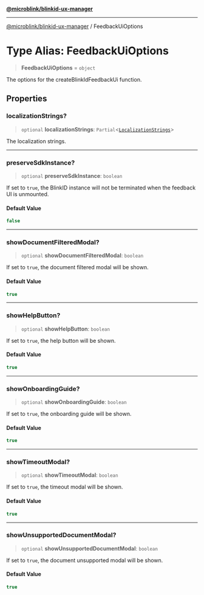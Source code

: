 [**@microblink/blinkid-ux-manager**](../README.md)

***

[@microblink/blinkid-ux-manager](../README.md) / FeedbackUiOptions

# Type Alias: FeedbackUiOptions

> **FeedbackUiOptions** = `object`

The options for the createBlinkIdFeedbackUi function.

## Properties

### localizationStrings?

> `optional` **localizationStrings**: `Partial`\<[`LocalizationStrings`](LocalizationStrings.md)\>

The localization strings.

***

### preserveSdkInstance?

> `optional` **preserveSdkInstance**: `boolean`

If set to `true`, the BlinkID instance will not be terminated when the
feedback UI is unmounted.

#### Default Value

```ts
false
```

***

### showDocumentFilteredModal?

> `optional` **showDocumentFilteredModal**: `boolean`

If set to `true`, the document filtered modal will be shown.

#### Default Value

```ts
true
```

***

### showHelpButton?

> `optional` **showHelpButton**: `boolean`

If set to `true`, the help button will be shown.

#### Default Value

```ts
true
```

***

### showOnboardingGuide?

> `optional` **showOnboardingGuide**: `boolean`

If set to `true`, the onboarding guide will be shown.

#### Default Value

```ts
true
```

***

### showTimeoutModal?

> `optional` **showTimeoutModal**: `boolean`

If set to `true`, the timeout modal will be shown.

#### Default Value

```ts
true
```

***

### showUnsupportedDocumentModal?

> `optional` **showUnsupportedDocumentModal**: `boolean`

If set to `true`, the document unsupported modal will be shown.

#### Default Value

```ts
true
```
